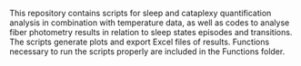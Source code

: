 This repository contains scripts for sleep and cataplexy quantification analysis in combination with temperature data, as well as codes to analyse fiber photometry results in relation to sleep states episodes and transitions. 
The scripts generate plots and export Excel files of results.
Functions necessary to run the scripts properly are included in the Functions folder. 
